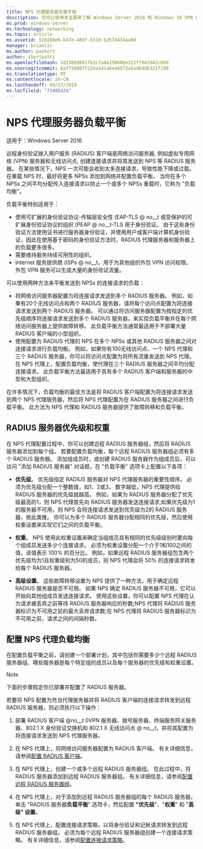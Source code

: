 ```yaml
---
title: NPS 代理服务器负载平衡
description: 您可以使用本主题来了解 Windows Server 2016 和 Windows 10 VPN 的特性和功能。
ms.prod: windows-server
ms.technology: networking
ms.topic: article
ms.assetid: 528280e6-b47e-489f-b310-b257d434aa0d
manager: brianlic
ms.author: pashort
author: shortpatti
ms.openlocfilehash: 2d138b9891fb3cfa8e15060be312ff945942c660
ms.sourcegitcommit: 6aff3d88ff22ea141a6ea6572a5ad8dd6321f199
ms.translationtype: MT
ms.contentlocale: zh-CN
ms.lasthandoff: 09/27/2019
ms.locfileid: "71405424"
---
```

# <a name="nps-proxy-server-load-balancing"></a>NPS 代理服务器负载平衡

适用于：Windows Server 2016

远程身份验证拨入用户服务 (RADIUS) 客户端是网络访问服务器, 例如虚拟专用网络 (VPN) 服务器和无线访问点, 创建连接请求并将其发送到 NPS 等 RADIUS 服务器。 在某些情况下，NPS 一次可能会收到太多连接请求，导致性能下降或过载。 在重载 NPS 时，最好将更多 NPSs 添加到网络并配置负载平衡。 当你在多个 NPSs 之间平均分配传入连接请求以防止一个或多个 NPSs 重载时，它称为 "负载均衡"。

负载平衡特别适用于：

- 使用可扩展的身份验证协议-传输层安全性 \(EAP-TLS @ no__t 或受保护的可扩展身份验证协议的组织 \(PEAP @ no__t-TLS 用于身份验证。 由于这些身份验证方法使用证书进行服务器身份验证，并使用用户或客户端计算机身份验证，因此在使用基于密码的身份验证方法时，RADIUS 代理服务器和服务器上的负载要多很多。
- 需要维持服务持续可用性的组织。
- Internet 服务提供商 \(ISPs @ no__t，用于为其他组织外包 VPN 访问权限。 外包 VPN 服务可以生成大量的身份验证流量。

可以使用两种方法来平衡发送到 NPSs 的连接请求的负载：

- 将网络访问服务器配置为将连接请求发送到多个 RADIUS 服务器。 例如，如果有20个无线访问点和两个 RADIUS 服务器，请将每个访问点配置为将连接请求发送到两个 RADIUS 服务器。 可以通过将访问服务器配置为按指定的优先级顺序将连接请求发送到多个 RADIUS 服务器，来实现负载平衡并在每个网络访问服务器上提供故障转移。 此负载平衡方法通常最适用于不部署大量 RADIUS 客户端的小型组织。
- 使用配置为 RADIUS 代理的 NPS 在多个 NPSs 或其他 RADIUS 服务器之间对连接请求进行负载均衡。 例如，如果你有100无线访问点、一个 NPS 代理和三个 RADIUS 服务器，你可以将访问点配置为将所有流量发送到 NPS 代理。 在 NPS 代理上，配置负载均衡，使代理在三个 RADIUS 服务器之间平均分配连接请求。 此负载平衡方法最适用于具有多个 RADIUS 客户端和服务器的中型和大型组织。

在许多情况下，负载均衡的最佳方法是将 RADIUS 客户端配置为将连接请求发送到两个 NPS 代理服务器，然后将 NPS 代理配置为在 RADIUS 服务器之间进行负载平衡。 此方法为 NPS 代理和 RADIUS 服务器提供了故障转移和负载平衡。

## <a name="radius-server-priority-and-weight"></a>RADIUS 服务器优先级和权重

在 NPS 代理配置过程中，你可以创建远程 RADIUS 服务器组，然后将 RADIUS 服务器添加到每个组。 若要配置负载均衡，每个远程 RADIUS 服务器组必须有多个 RADIUS 服务器。 添加组成员时，或创建 RADIUS 服务器作为组成员后，可以访问 "添加 RADIUS 服务器" 对话框，在 "负载平衡" 选项卡上配置以下各项：

- **优先级**。 优先级指定 RADIUS 服务器对 NPS 代理服务器的重要性顺序。 必须为优先级分配一个整数值，如1、2或3。 数字越低，NPS 代理提供给 RADIUS 服务器的优先级就越高。 例如，如果为 RADIUS 服务器分配了优先级最高的1，则 NPS 代理首先向 RADIUS 服务器发送连接请求;如果优先级为1的服务器不可用，则 NPS 会将连接请求发送到优先级为2的 RADIUS 服务器，依此类推。 你可以为多个 RADIUS 服务器分配相同的优先级，然后使用权重设置来实现它们之间的负载平衡。

- **权重**。 NPS 使用此权重设置来确定当组成员具有相同的优先级级别时要向每个组成员发送多少个连接请求。 必须为权重设置分配一个介于1和100之间的值，该值表示 100% 的百分比。 例如，如果远程 RADIUS 服务器组包含两个优先级均为1且权重级别为50的成员，则 NPS 代理会将 50% 的连接请求转发给每个 RADIUS 服务器。

- **高级设置**。 这些故障转移设置为 NPS 提供了一种方法，用于确定远程 RADIUS 服务器是否不可用。 如果 NPS 确定 RADIUS 服务器不可用，它可以开始向其他组成员发送连接请求。 使用这些设置，你可以配置 NPS 代理在认为请求被丢弃之前等待 RADIUS 服务器响应的秒数;NPS 代理将 RADIUS 服务器标识为不可用之前的最大丢弃请求数;在 NPS 代理将 RADIUS 服务器标识为不可用之前，请求之间的间隔秒数。

## <a name="configure-nps-proxy-load-balancing"></a>配置 NPS 代理负载均衡

在配置负载平衡之前，请创建一个部署计划，其中包括你需要多少个远程 RADIUS 服务器组、哪些服务器是每个特定组的成员以及每个服务器的优先级和权重设置。

>[!NOTE]
>下面的步骤假定你已部署并配置了 RADIUS 服务器。

若要将 NPS 配置为充当代理服务器并将 RADIUS 客户端的连接请求转发到远程 RADIUS 服务器，则必须执行以下操作：

1. 部署 RADIUS 客户端 @no__t 0VPN 服务器、拨号服务器、终端服务网关服务器、802.1 X 身份验证交换机和 802.1 X 无线访问点 @ no__t，并将其配置为将连接请求发送到 NPS 代理服务器。

2. 在 NPS 代理上，将网络访问服务器配置为 RADIUS 客户端。 有关详细信息，请参阅[配置 RADIUS 客户端](https://docs.microsoft.com/windows-server/networking/technologies/nps/nps-radius-clients-configure)。

3. 在 NPS 代理上，创建一个或多个远程 RADIUS 服务器组。 在此过程中，将 RADIUS 服务器添加到远程 RADIUS 服务器组。 有关详细信息，请参阅[配置远程 RADIUS 服务器组](https://docs.microsoft.com/windows-server/networking/technologies/nps/nps-crp-rrsg-configure)。

4. 在 NPS 代理上，对于添加到远程 RADIUS 服务器组的每个 RADIUS 服务器，单击 "RADIUS 服务器**负载平衡**" 选项卡，然后配置 **"优先级**"、"**权重**" 和 "**高级" 设置**。

5. 在 NPS 代理上，配置连接请求策略，以将身份验证和记帐请求转发到远程 RADIUS 服务器组。 必须为每个远程 RADIUS 服务器组创建一个连接请求策略。 有关详细信息，请参阅[配置连接请求策略](https://docs.microsoft.com/windows-server/networking/technologies/nps/nps-crp-configure)。


